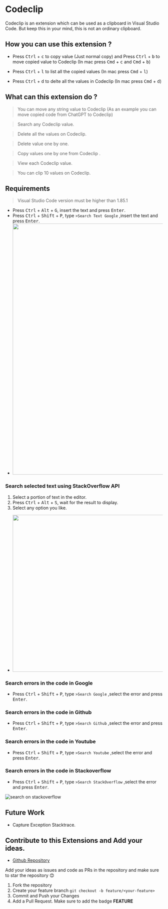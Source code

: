 # Codeclip

Codeclip is an extension which can be used as a clipboard in Visual Studio Code. But keep this in your mind, this is not an ordinary clipboard.

## How you can use this extension ?

- Press <kbd>Ctrl</kbd> + <kbd>c</kbd> to copy value (Just normal copy) and Press <kbd>Ctrl</kbd> + <kbd>b</kbd> to move copied value to Codeclip (In mac press <kbd>Cmd</kbd> + <kbd>c</kbd> and <kbd>Cmd</kbd> + <kbd>b</kbd>)

- Press <kbd>Ctrl</kbd> + <kbd>l</kbd> to list all the copied values (In mac press <kbd>Cmd</kbd> + <kbd>l</kbd>)

- Press <kbd>Ctrl</kbd> + <kbd>d</kbd> to delte all the values in Codeclip (In mac press <kbd>Cmd</kbd> + <kbd>d</kbd>)

## What can this extension do ?

> You can move any string value to Codeclip (As an example you can move copied code from ChatGPT to Codeclip)

> Search any Codeclip value.

> Delete all the values on Codeclip.

> Delete value one by one.

> Copy values one by one from Codeclip .

> View each Codeclip value.

> You can clip 10 values on Codeclip.


## Requirements

> Visual Studio Code version must be higher than 1.85.1








- Press <kbd>Ctrl</kbd> + <kbd>Alt</kbd> + <kbd>G</kbd>, insert the text and press <kbd>Enter</kbd>.
- Press <kbd>Ctrl</kbd> + <kbd>Shift</kbd> + <kbd>P</kbd>, type `>Search Text Google` ,insert the text and press <kbd>Enter</kbd>.
- <img src="https://github.com/gihanrcg/error-help/blob/main/images/changelog/0.0.5/googleSearch.PNG?raw=true" width="800" />



### Search selected text using StackOverflow API
1. Select a portion of text in the editor.
2. Press <kbd>Ctrl</kbd> + <kbd>Alt</kbd> + <kbd>S</kbd>, wait for the result to display.
3. Select any option you like.
- <img src="https://github.com/gihanrcg/error-help/blob/main/images/changelog/0.0.5/stack.png?raw=true" width="500" />


### Search errors in the code in Google
- Press <kbd>Ctrl</kbd> + <kbd>Shift</kbd> + <kbd>P</kbd>, type `>Search Google` ,select the error and press <kbd>Enter</kbd>.

### Search errors in the code in Github
- Press <kbd>Ctrl</kbd> + <kbd>Shift</kbd> + <kbd>P</kbd>, type `>Search Github` ,select the error and press <kbd>Enter</kbd>.

### Search errors in the code in Youtube
- Press <kbd>Ctrl</kbd> + <kbd>Shift</kbd> + <kbd>P</kbd>, type `>Search Youtube` ,select the error and press <kbd>Enter</kbd>.

### Search errors in the code in Stackoverflow
- Press <kbd>Ctrl</kbd> + <kbd>Shift</kbd> + <kbd>P</kbd>, type `>Search StackOverflow` ,select the error and press <kbd>Enter</kbd>.


![search on stackoverflow](images/changelog/0.0.1.gif)


## Future Work
- Capture Exception Stacktrace.

## Contribute to this Extensions and Add your ideas.

- [Github Repository](https://github.com/gihanrcg/error-help)

Add your ideas as issues and code as PRs in the repository and make sure to star the repository 😊

1. Fork the repository
2. Create your feature branch `git checkout -b feature/<your-feature>`
3. Commit and Push your Changes
4. Add a Pull Request. Make sure to add the badge **FEATURE**